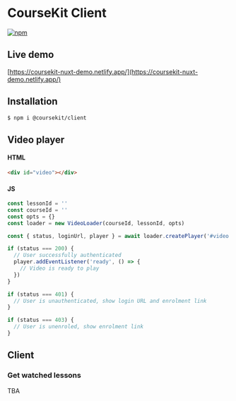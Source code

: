 # CourseKit Client

[![npm](https://img.shields.io/npm/v/@coursekit/client.svg?maxAge=3600)](https://www.npmjs.com/package/@coursekit/client)


## Live demo

[https://coursekit-nuxt-demo.netlify.app/](https://coursekit-nuxt-demo.netlify.app/)

## Installation

```bash
$ npm i @coursekit/client
```

## Video player

#### HTML

```html
<div id="video"></div>
```

#### JS

```js
const lessonId = ''
const courseId = ''
const opts = {}
const loader = new VideoLoader(courseId, lessonId, opts)

const { status, loginUrl, player } = await loader.createPlayer('#video')

if (status === 200) {
  // User successfully authenticated
  player.addEventListener('ready', () => {
    // Video is ready to play
  })
}

if (status === 401) {
  // User is unauthenticated, show login URL and enrolment link
}

if (status === 403) {
  // User is unenroled, show enrolment link
}
```

## Client

### Get watched lessons

TBA
